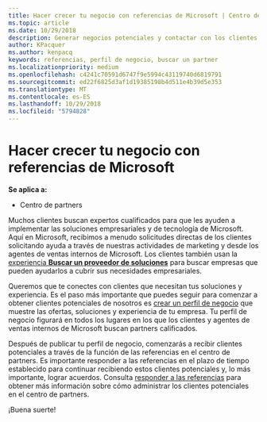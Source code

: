 ```yaml
---
title: Hacer crecer tu negocio con referencias de Microsoft | Centro de partners
ms.topic: article
ms.date: 10/29/2018
description: Generar negocios potenciales y contactar con los clientes que necesitan ayuda para la implementación de soluciones y productos de Microsoft.
author: KPacquer
ms.author: kenpacq
keywords: referencias, perfil de negocio, buscar un partner
ms.localizationpriority: medium
ms.openlocfilehash: c4241c70591d6747f9e5994c43119740d6819791
ms.sourcegitcommit: ed22f6825d3af1d19385198b4d511e4b39d5e353
ms.translationtype: MT
ms.contentlocale: es-ES
ms.lasthandoff: 10/29/2018
ms.locfileid: "5794828"
---
```

<!-- FWLink:  https://go.microsoft.com/fwlink/?linkid=849775 (top of page) -->

# <a name="grow-your-business-with-referrals-from-microsoft"></a>Hacer crecer tu negocio con referencias de Microsoft

**Se aplica a:**

-  Centro de partners

Muchos clientes buscan expertos cualificados para que les ayuden a implementar las soluciones empresariales y de tecnología de Microsoft. Aquí en Microsoft, recibimos a menudo solicitudes directas de los clientes solicitando ayuda a través de nuestras actividades de marketing y desde los agentes de ventas internos de Microsoft. Los clientes también usan la [experiencia **Buscar un proveedor de soluciones**](https://www.microsoft.com/solution-providers/search) para buscar empresas que pueden ayudarlos a cubrir sus necesidades empresariales. 

Queremos que te conectes con clientes que necesitan tus soluciones y experiencia. Es el paso más importante que puedes seguir para comenzar a obtener clientes potenciales de nosotros es [crear un perfil de negocio](create-a-marketing-profile.md) que muestre las ofertas, soluciones y experiencia de tu empresa. Tu perfil de negocio figurará en todos los lugares en los que los clientes y agentes de ventas internos de Microsoft buscan partners calificados. 

 Después de publicar tu perfil de negocio, comenzarás a recibir clientes potenciales a través de la función de las referencias en el centro de partners. Es importante responder a las referencias en el plazo de tiempo establecido para continuar recibiendo estos clientes potenciales y, lo más importante, lograr acuerdos. Consulta [responder a las referencias](responding-to-referrals.md) para obtener más información sobre cómo administrar los clientes potenciales en el centro de partners.  

¡Buena suerte!

<!-- 
*  [Analyze your business profile](analyze-your-marketing-profile.md) Regularly review and optimize your business profile to make sure you’re getting in front of your target customers.
-->
